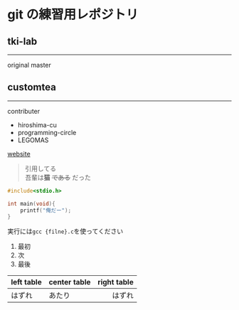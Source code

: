# git の練習用レポジトリ

## tki-lab
---

original master


## customtea
---

contributer 

- hiroshima-cu
- programming-circle
- LEGOMAS

[website](http://ctlabnet.clear-net.jp)

> 引用してる  
吾輩は**猫** ~~である~~ だった

```C
#include<stdio.h>

int main(void){
    printf("俺だー");
}
```

実行には`gcc {filne}.c`を使ってください

1. 最初
1. 次
1. 最後

|left table|center table|right table|
|:---------|------------|----------:|
|はずれ|あたり|はずれ|



